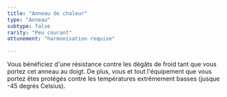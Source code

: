 ```yaml
---
title: "Anneau de chaleur"
type: "Anneau"
subtype: false
rarity: "Peu courant"
attunement: "harmonisation requise"

---
```

Vous bénéficiez d'une résistance contre les dégâts de froid tant que vous portez cet anneau au doigt. De plus, vous et tout l'équipement que vous portez êtes protégés contre les températures extrêmement basses (jusque -45 degrés Celsius).
